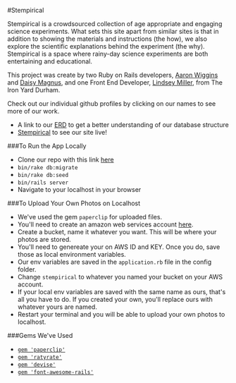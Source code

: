 #Stempirical

Stempirical is a crowdsourced collection of age appropriate and engaging science experiments.
What sets this site apart from similar sites is that in addition to showing the materials and instructions (the how),
we also explore the scientific explanations behind the experiment (the why).
Stempirical is a space where rainy-day science experiments are both entertaining and educational.

This project was create by two Ruby on Rails developers, [Aaron Wiggins](https://github.com/aaronwiggins)
and [Daisy Magnus](https://github.com/DaisyMagnus), and one Front End Developer, [Lindsey Miller](https://github.com/lindcmiller), from
The Iron Yard Durham.

Check out our individual github profiles by clicking on our names to see more of our work.

* A link to our [ERD](https://www.lucidchart.com/invitations/accept/e9f80ee0-ad89-4b80-8cc5-246180c68e76) to get a better understanding of our database structure
* [Stempirical](https://stempirical.herokuapp.com/experiments) to see our site live!

###To Run the App Locally
* Clone our repo with this link [here](https://github.com/AaronLindsayDaisy/final_project.git)
* `bin/rake db:migrate`
* `bin/rake db:seed`
* `bin/rails server`
* Navigate to your localhost in your browser

###To Upload Your Own Photos on Localhost
* We've used the gem `paperclip` for uploaded files.
* You'll need to create an amazon web services account [here](http://aws.amazon.com/s3/).
* Create a bucket, name it whatever you want. This will be where your photos are stored.
* You'll need to genereate your on AWS ID and KEY. Once you do, save those as
local environment variables.
* Our env variables are saved in the `application.rb` file in the config folder.
* Change `stempirical` to whatever you named your bucket on your AWS account.
* If your local env variables are saved with the same name as ours, that's all you have to do.
If you created your own, you'll replace ours with whatever yours are named.
* Restart your terminal and you will be able to upload your own photos to localhost.

###Gems We've Used
* [`gem 'paperclip'`](https://github.com/thoughtbot/paperclip)
* [`gem 'ratyrate'`](https://github.com/wazery/ratyrate)
* [`gem 'devise'`](https://github.com/plataformatec/devise)
* [`gem 'font-awesome-rails'`](https://github.com/bokmann/font-awesome-rails)
